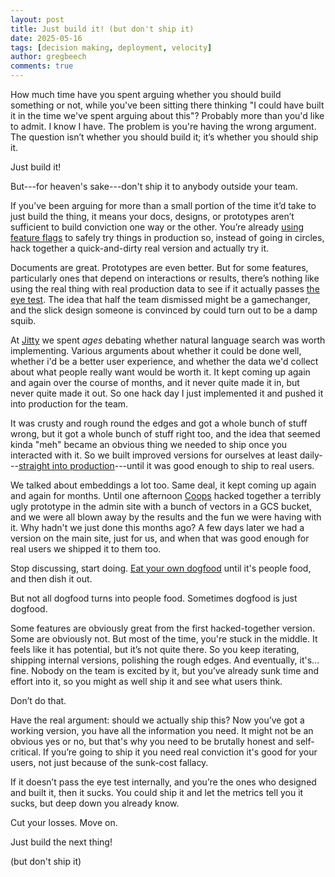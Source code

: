 ```yaml
---
layout: post
title: Just build it! (but don't ship it)
date: 2025-05-16
tags: [decision making, deployment, velocity]
author: gregbeech
comments: true
---
```


How much time have you spent arguing whether you should build something or not, while you've been sitting there thinking "I could have built it in the time we've spent arguing about this"? Probably more than you'd like to admit. I know I have. The problem is you're having the wrong argument. The question isn’t whether you should build it; it’s whether you should ship it.

Just build it!

But---for heaven's sake---don't ship it to anybody outside your team.

If you’ve been arguing for more than a small portion of the time it’d take to just build the thing, it means your docs, designs, or prototypes aren’t sufficient to build conviction one way or the other. You’re already [using feature flags](/2020/11/02/feature-flags/) to safely try things in production so, instead of going in circles, hack together a quick-and-dirty real version and actually try it.

Documents are great. Prototypes are even better. But for some features, particularly ones that depend on interactions or results, there’s nothing like using the real thing with real production data to see if it actually passes [the eye test](https://bleacherreport.com/articles/144924-the-eye-test). The idea that half the team dismissed might be a gamechanger, and the slick design someone is convinced by could turn out to be a damp squib.

At [Jitty](https://jitty.com/) we spent _ages_ debating whether natural language search was worth implementing. Various arguments about whether it could be done well, whether i'd be a better user experience, and whether the data we'd collect about what people really want would be worth it. It kept coming up again and again over the course of months, and it never quite made it in, but never quite made it out. So one hack day I just implemented it and pushed it into production for the team.

It was crusty and rough round the edges and got a whole bunch of stuff wrong, but it got a whole bunch of stuff right too, and the idea that seemed kinda "meh" became an obvious thing we needed to ship once you interacted with it. So we built improved versions for ourselves at least daily---[straight into production](/2024/12/22/exit-staging-left/)---until it was good enough to ship to real users.

We talked about embeddings a lot too. Same deal, it kept coming up again and again for months. Until one afternoon [Coops](https://coops.dev/) hacked together a terribly ugly prototype in the admin site with a bunch of vectors in a GCS bucket, and we were all blown away by the results and the fun we were having with it. Why hadn't we just done this months ago? A few days later we had a version on the main site, just for us, and when that was good enough for real users we shipped it to them too.

Stop discussing, start doing. [Eat your own dogfood](https://en.wikipedia.org/wiki/Eating_your_own_dog_food) until it's people food, and then dish it out.

But not all dogfood turns into people food. Sometimes dogfood is just dogfood.

Some features are obviously great from the first hacked-together version. Some are obviously not. But most of the time, you're stuck in the middle. It feels like it has potential, but it’s not quite there. So you keep iterating, shipping internal versions, polishing the rough edges. And eventually, it's... fine. Nobody on the team is excited by it, but you’ve already sunk time and effort into it, so you might as well ship it and see what users think.

Don’t do that.

Have the real argument: should we actually ship this? Now you’ve got a working version, you have all the information you need. It might not be an obvious yes or no, but that's why you need to be brutally honest and self-critical. If you’re going to ship it you need real conviction it's good for your users, not just because of the sunk-cost fallacy.

If it doesn’t pass the eye test internally, and you’re the ones who designed and built it, then it sucks. You could ship it and let the metrics tell you it sucks, but deep down you already know.

Cut your losses. Move on.

Just build the next thing!

(but don't ship it)
